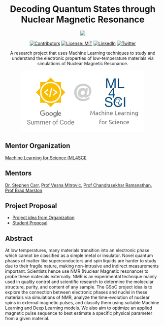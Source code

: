 <div align="center">

  # Decoding Quantum States through Nuclear Magnetic Resonance

  <a href="https://summerofcode.withgoogle.com/projects/#6588988095201280" target="_blank"><img src="https://img.shields.io/badge/Google%20Summer%20of%20Code-2021-fbbc05?style=flat&logo=data%3Aimage%2Fpng%3Bbase64%2CiVBORw0KGgoAAAANSUhEUgAAAGQAAABkCAMAAABHPGVmAAAALVBMVEVHcEz7vQD7vQD8vQD7vQD8vQD7vQD8vQD8vQD7vQD7vQD8vQD7vQD7vQD7vQAgxtLpAAAADnRSTlMAZvVQ6QrVPhl6oSmHvzL6LQUAAASGSURBVHjatdnZdusgDAVQELMY%2Fv9zb2%2Bwc%2BIKDzQLvTXB3gYBFqmaDVeKU4sCBlFyy43WqLjlBpR1BpR1BpR1xjoFxmIFBpSVBpSVBpSVBpSVBpQ1xvdK1oPgblhfOWltjNaJq7ddYT2IfImYJqMDrENUChGDZn%2FWQ%2FMHxBcD4BMyBc5XCHkNQTq60vfIgXAx5xByju6T8V8itsT3%2FUPi6r39Ce8rp%2FCWYrHfIDXs95FZJs%2FvTob6Z4T2buQE4eikvHeG%2FoZY7TpRfDsNWzrjtP0L4s12NYhh%2BO1ZjJ9HfOjdYGo3QZx7YvwEAgOPdx3eQJlArMFA3wXSZ%2BwMQvplJGoPY6sqNU0gxcGYUVx5jtSIx3oS6HysTxEbMMDPAmkM9iFSXnPXt8nwuQ%2FYI8TH%2F425TQe7%2FnBPEH2bECI6T4t%2Bgvh4N1istR50FJdeIX1Ek%2FqJdGGQOWmAa4u7rn18vuuIzUq52gbxvpiSuzIau%2BuO9FUUfTvvCjcoQ4MMltRnEOqF0pdD%2FwiBZWxoqGCn8r2VGKIUCHOoTyHK2g7y1bsJRRqNe3%2FlXv5GbNhWEWXxbsf1UITRF4kYcM4KiI%2FbeFIevNNq7P2EIg0bVL%2BfqCcyYV2rbDdExWSPjUPPGBRh9JTowTscW0Dqf%2BwLXGmPthgKKMJo1f1OSQ29hf1Mbdlmg5NFV1H7KoICA3mruIQ4vl4TTFhvuAlxxrdb1J55KMJoBatEPCv6mr3sJzK%2F9RQKDAx49Ji5ctSLwsxAxgyuiduOAeVtIG14zppPKtAka9lcMZz71IHyNoAcCpvIx6UfxGLleCim3ggUpe0dQhe7I86mWvQERZmCIocryAqPsdYOSQlVIjCgyMRbLSaXxi3GD4LEw4AipzCyyvS5a5ThMpJTGAYUuQljhiWL53R11FN5BxhQsK0UWbE747E7evGV2FaEAUWmDave0H4LQxg6nErl1IEBBRdmOzjkBPpdqFB%2BpUtUGb0tDKloZP44hQLthQoDwXYiXlowpMJIymExdARL8SViYzymhGEMFR%2FR3cOyNoRCpQcZFu1s6AsNhlQuSiJP%2B1Kk90dNRHW9BYyhwlszhNgdb05CjmGcKDb3DotAoYIYV9wWxjDSZcHNmN%2Fj0KpPm3R7dMjq7HlrSokvjIqjww3SEhb4XJDpg3CLvM9%2BPG%2FMHOcaOwzYRFScNe8QHJb9nOEDhvkGwV48eZC3BgfzWwSHZaXthKEVMvkMaQnKhKESzSCkJ37uQqlJ7RmCIcbr%2By5qUEjiIwQK3q4yZKHqYDxEUIo4U6%2BNahxKr0kEZwv8HC%2BDqo69UaI2ieBAujN2RNhOoPybQjBr9oNSKNXSoQ%2B2luCUQuk1iSCIg9oiZl24Vv8TtXLROaotAtO3%2F9ooWSFcjDnH6BQio2SZQSRz%2FpsPfsifQ2RY1tmNBM3oxQRCbRjkOZn%2FEACT2J%2B1vkZiGESyG1SZS%2FqJ1wTogE1hEFHNh9yNCbvvREwqCwwoawwoKw0oKw0oKw0oKw0oKw0oKw0oMFYqMFYqMFYqMBYq88Y%2FxB7wiOJRvWkAAAAASUVORK5CYII%3D" /></a>
  

[![Contributors][contributors-shield]][contributors-url]
[![License: MIT](https://img.shields.io/badge/License-MIT-yellow.svg)](https://opensource.org/licenses/MIT)
[![LinkedIn][linkedin-shield]][linkedin-url]
[![Twitter][twitter-shield]][twitter-url]

 A research project that uses Machine Learning techniques to study and understand the electronic properties of low-temperature materials via simulations of Nuclear Magnetic Resonance. 
  
  <a href="https://ml4sci.org/" target="_blank"><img alt="gsoc@ml4sci" height="200px" src="https://github.com/Anantha-Rao12/Decoding-Quantum-States-with-NMR/blob/main/Assests/gsoc-ml4sci.jpg" /></a>

</div>

## Mentor Organization

[Machine Learning for Science (ML4SCI)](https://ml4sci.org/)


## Mentors

[Dr. Stephen Carr](https://sites.google.com/view/stcarr), [Prof Vesna Mitrovic](https://brown.edu/Research/condensed-matter-nmr/), [Prof Chandrasekhar Ramanathan](https://sites.dartmouth.edu/quantum-spin-lab/), [Prof Brad Marston](https://sites.brown.edu/bradmarston/)

## Project Proposal

- [Project idea from Organization](https://ml4sci.org/gsoc/2021/proposal_NMR.html)
- [Student Proposal](https://github.com/Anantha-Rao12/Decoding-Quantum-States-with-NMR/blob/main/Assests/GSoC21-ML4SCI_NMR_Proposal-AnanthaRao.pdf)


## Abstract

At low temperatures, many materials transition into an electronic phase which cannot be classified as a simple metal or insulator. Novel quantum phases of matter like superconductors and spin liquids are harder to study due to their fragile nature, making non-intrusive and indirect measurements important. Scientists hence use NMR (Nuclear Magnetic resonance) to probe these materials externally. NMR is an experimental technique mainly used in quality control and scientific research to determine the molecular structure, purity, and content of any sample. The GSoC project idea is to explore the connection between electronic phases and nuclei in these materials via simulations of NMR, analyze the time-evolution of nuclear spins in external magnetic pulses, and classify them using suitable Machine Learning and Deep Learning models. We also aim to optimize an applied magnetic pulse sequence to best estimate a specific physical parameter from a given material.


## 



<!-- MARKDOWN LINKS & IMAGES -->

[contributors-shield]: https://img.shields.io/github/contributors/Anantha-Rao12/Decoding-Quantum-States-with-NMR.svg?style=flat-square
[contributors-url]: https://github.com/Anantha-Rao12/Decoding-Quantum-States-with-NMR/graphs/contributors
[linkedin-shield]: https://img.shields.io/badge/-LinkedIn-black.svg?style=flat-square&logo=linkedin&colorB=555
[linkedin-url]: https://www.linkedin.com/in/anantha-s-rao/
[twitter-shield]: https://img.shields.io/twitter/follow/anantharao00?color=%23000011&label=Follow
[twitter-url]: https://twitter.com/anantharao00/
